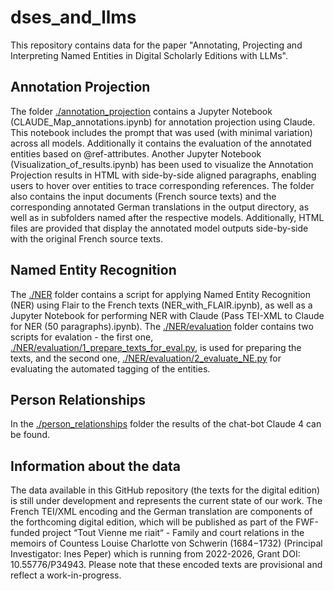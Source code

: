 # dses_and_llms
This repository contains data for the paper "Annotating, Projecting and Interpreting Named Entities in Digital Scholarly Editions with LLMs".

## Annotation Projection
The folder [./annotation_projection](annotation_projection) contains a Jupyter Notebook (CLAUDE_Map_annotations.ipynb) for annotation projection using Claude. This notebook includes the prompt that was used (with minimal variation) across all models. Additionally it contains the evaluation of the annotated entities based on @ref-attributes. Another Jupyter Notebook (Visualization_of_results.ipynb) has been used to visualize the Annotation Projection results in HTML with side-by-side aligned paragraphs, enabling users to hover over entities to trace corresponding references. The folder also contains the input documents (French source texts) and the corresponding annotated German translations in the output directory, as well as in subfolders named after the respective models. Additionally, HTML files are provided that display the annotated model outputs side-by-side with the original French source texts.

## Named Entity Recognition
The [./NER](NER) folder contains a script for applying Named Entity Recognition (NER) using Flair to the French texts (NER_with_FLAIR.ipynb), as well as a Jupyter Notebook for performing NER with Claude (Pass TEI-XML to Claude for NER (50 paragraphs).ipynb). The [./NER/evaluation](NER/evaluation) folder contains two scripts for evalation - the first one, [./NER/evaluation/1_prepare_texts_for_eval.py](./NER/evaluation/1_prepare_texts_for_eval.py), is used for preparing the texts, and the second one, [./NER/evaluation/2_evaluate_NE.py](./NER/evaluation/2_evaluate_NE.py) for evaluating the automated tagging of the entities. 

## Person Relationships
In the [./person_relationships](person_relationships) folder the results of the chat-bot Claude 4 can be found.

## Information about the data
The data available in this GitHub repository (the texts for the digital edition) is still under development and represents the current state of our work. The French TEI/XML encoding and the German translation are components of the forthcoming digital edition, which will be published as part of the FWF-funded project “Tout Vienne me riait“ - Family and court relations in the memoirs of Countess Louise Charlotte von Schwerin (1684−1732) (Principal Investigator: Ines Peper) which is running from 2022-2026, Grant DOI: 10.55776/P34943. Please note that these encoded texts are provisional and reflect a work-in-progress.
